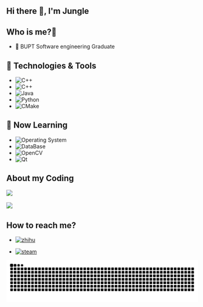 ## Hi there 👋, I'm Jungle

## Who is me?:eyes:
- 👋 BUPT Software engineering Graduate

## 🔧 Technologies & Tools
- ![C++](https://img.shields.io/badge/Code-C-informational?style=flat-square&logo=c&logoColor=white&color=2bbc8a)
- ![C++](https://img.shields.io/badge/Code-C++-informational?style=flat-square&logo=cplusplus&logoColor=white&color=2bbc8a)
- ![Java](https://img.shields.io/badge/Code-Java-informational?style=flat-square&logo=Oracle&logoColor=white&color=2bbc8a)
- ![Python](https://img.shields.io/badge/Code-Python-informational?style=flat-square&logo=python&logoColor=white&color=2bbc8a)
- ![CMake](https://img.shields.io/badge/Code-CMake-informational?style=flat-square&logo=cmake&logoColor=white&color=2bbc8a)

## 🌟 Now Learning

- ![Operating System](https://img.shields.io/badge/Learning-Operating--System-informational?style=flat-square&logo=Linux&logoColor=white&color=2bbc8a)
- ![DataBase](https://img.shields.io/badge/Learning-DataBase-informational?style=flat-square&logo=MySQL&logoColor=white&color=2bbc8a)
- ![OpenCV](https://img.shields.io/badge/Learning-OpenCV-informational?style=flat-square&logo=OpenCV&logoColor=white&color=2bbc8a)
- ![Qt](https://img.shields.io/badge/Learning-Qt-informational?style=flat-square&logo=Qt&logoColor=white&color=2bbc8a)

## About my Coding

![](https://github-readme-stats.zohan.tech/api?username=Jungle430&show_icons=true&count_private=true&theme=buefy)

![](https://github-readme-streak-stats.herokuapp.com/?user=Jungle430&theme=buefy)

## How to reach me?

- [![zhihu](https://img.shields.io/static/v1?style=flat-square&logo=zhihu&label=&message=@Jungle&color=eaeff9&labelColor=96CDFB)](https://www.zhihu.com/people/gu-shi-zhen-dui-wo)

- [![steam](https://img.shields.io/static/v1?style=flat-square&logo=steam&label=&message=@Jungle&color=lightgrey&labelColor=black)](https://steamcommunity.com/profiles/76561198139978345/)

![github contribution grid snake animation](https://github.com/Y4tacker/Y4tacker/blob/output/github-contribution-grid-snake.svg)
